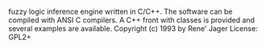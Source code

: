 fuzzy logic inference engine written in C/C++. The software can be compiled with ANSI C compilers. A C++ front with classes is provided and several examples are available. Copyright (c) 1993 by Rene' Jager License: GPL2+
